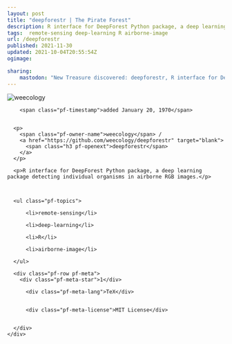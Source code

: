```yaml
---
layout: post
title: "deepforestr | The Pirate Forest"
description: R interface for DeepForest Python package, a deep learning package detecting individual organisms in airborne RGB images.
tags:  remote-sensing deep-learning R airborne-image
url: /deepforestr
published: 2021-11-30
updated: 2021-10-04T20:55:54Z
ogimage: 

sharing:
    mastodon: "New Treasure discovered: deepforestr, R interface for DeepForest Python package, a deep learning package detecting individual organisms in airborne RGB images."
---
```


<div class="pf-night-sky-spacer">
    <div id="pf-night-sky" data-stars="1" data-owner="weecology" data-repo="deepforestr"></div>
    <div class="">
        <dialog>
            Inhalt des Dialogs
        </dialog>
    </div>
</div>

<div class="pf-ship-list">
    <div class="pf-row pf-pirate pf-small-column" data-pirate-id="U9b1N1lECLkin0zZibIb8">
    <div>
      <!--<a href="https://github.com/weecology" target="blank">-->
        <div class="pf-pirate-avatar">
          <div class="pf-cross pf-clickable"  onclick="collect('U9b1N1lECLkin0zZibIb8'); return false;"></div>
          <img src="https://avatars.githubusercontent.com/u/1156696?v=4" title="weecology" alt="weecology"/>
      </div>
      <!--</a>
      <div class="pf-pirate-actions">
        <a class="pf-treasure-add"  title="save in my treasure chest" onclick="collect('U9b1N1lECLkin0zZibIb8'); return false;" href="#">
          <img src="./assets/coin.svg" alt="treasure"/>
        </a>
        <a class="pf-treasure-remove" onclick="throwAway('U9b1N1lECLkin0zZibIb8'); return false;">remove</a>
      </div>-->
    </div>
    <div class="pf-ship">
      
        <span class="pf-timestamp">added January 20, 1970</span>
      
      
      <p>
        <span class="pf-owner-name">weecology</span> / 
        <a href="https://github.com/weecology/deepforestr" target="blank">
          <span class="h3 pf-openext">deepforestr</span>
        </a>
      </p>

      <p>R interface for DeepForest Python package, a deep learning package detecting individual organisms in airborne RGB images.</p>

      

      <ul class="pf-topics">
        
          <li>remote-sensing</li>
        
          <li>deep-learning</li>
        
          <li>R</li>
        
          <li>airborne-image</li>
        
      </ul>

      <div class="pf-row pf-meta">
        <div class="pf-meta-star">1</div>
        
          <div class="pf-meta-lang">TeX</div>
        
        
          <div class="pf-meta-license">MIT License</div>
        
        
      </div>
    </div>
  </div>
</div>